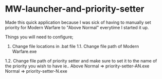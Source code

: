 # MW-launcher-and-priority-setter

Made this quick application because I was sick of having to manually set priority for Modern Warfare to "Above Normal" everytime I started it up.

Things you will need to configure;

1. Change file locations in .bat file
 1.1. Change file path of Modern Warfare.exe
 
 1.2. Change file path of priority setter and make sure to set it to the name of the priority you wish to have ie..
      Above Normal => priority-setter-AN.exe
      Normal => priority-setter-N.exe
